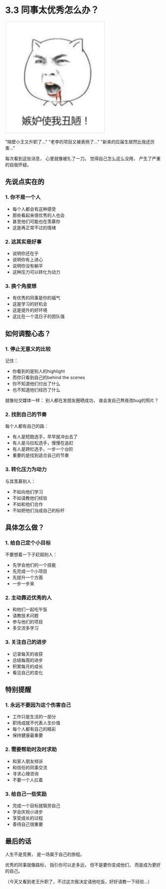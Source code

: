 # 3.3 同事太优秀怎么办？

![职场压力](../images/chapter3/workplace-pressure.jpg)

"隔壁小王又升职了..."
"老李的项目又被表扬了..."
"新来的应届生居然比我还厉害..."

每次看到这些消息，
心里就像被扎了一刀。
觉得自己怎么这么没用，
产生了严重的自我怀疑。

## 先说点实在的

### 1. 你不是一个人
- 每个人都会有这种感受
- 那些看起来很优秀的人也会
- 甚至他们可能也在羡慕你
- 这是再正常不过的情绪

### 2. 这其实是好事
- 说明你还在乎
- 说明你有上进心
- 说明你没有躺平
- 这种压力可以转化为动力

### 3. 换个角度想
- 有优秀的同事是你的福气
- 这是学习的好机会
- 这是提升的好环境
- 这比在一个混日子的团队强

## 如何调整心态？

### 1. 停止无意义的比较
记住：
- 你看到的是别人的highlight
- 而你只看到自己的behind the scenes
- 你不知道他们付出了什么
- 也不知道他们经历了什么

就像社交媒体一样：
别人都在发朋友圈晒成功，
谁会发自己熬夜改bug的照片？

### 2. 找到自己的节奏
每个人都有自己的路：
- 有人是短跑选手，早早就冲出去了
- 有人是马拉松选手，慢慢在追赶
- 有人是跨栏选手，一步一个台阶
- 重要的是找到适合自己的节奏

### 3. 转化压力为动力
与其羡慕别人：
- 不如向他们学习
- 不如请教他们经验
- 不如和他们合作
- 不如把他们当成自己的标杆

## 具体怎么做？

### 1. 给自己定个小目标
不要想着一下子赶超别人：
- 先学会他们的一个技能
- 先完成一个小项目
- 先提升一个方面
- 一步一步来

### 2. 主动靠近优秀的人
- 和他们一起吃午饭
- 请教技术问题
- 参与他们的项目
- 多交流多学习

### 3. 关注自己的进步
- 记录每天的收获
- 总结每周的进步
- 积累每月的成长
- 看见自己的变化

## 特别提醒

### 1. 永远不要因为这个伤害自己
- 工作只是生活的一部分
- 职场成就不代表人生价值
- 每个人都有自己的精彩
- 保持健康最重要

### 2. 需要帮助时及时求助
- 和家人朋友倾诉
- 和信任的同事交流
- 寻求心理咨询
- 不要一个人扛着

### 3. 给自己一些奖励
- 完成一个目标就犒劳自己
- 学会庆祝小进步
- 享受成长的过程
- 善待自己很重要

## 最后的话

人生不是竞赛，
是一场属于自己的旅程。

优秀的同事就像路标，
指引你可以走多远，
但不是要你变成他们，
而是成为更好的自己。

（今天又看到老王升职了，不过这次我决定请他吃饭，好好请教一下经验...）
